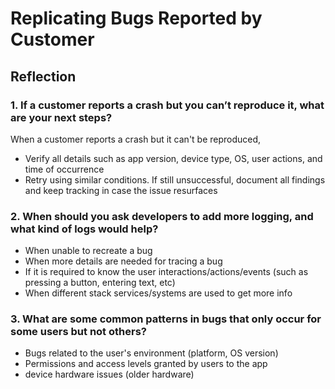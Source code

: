 # Replicating Bugs Reported by Customer

## Reflection

### 1. If a customer reports a crash but you can’t reproduce it, what are your next steps?

When a customer reports a crash but it can't be reproduced, 
- Verify all details such as app version, device type, OS, user actions, and time of occurrence
- Retry using similar conditions. If still unsuccessful, document all findings and keep tracking in case the issue resurfaces

### 2. When should you ask developers to add more logging, and what kind of logs would help?

- When unable to recreate a bug
- When more details are needed for tracing a bug
- If it is required to know the user interactions/actions/events (such as pressing a button, entering text, etc)
- When different stack services/systems are used to get more info

### 3. What are some common patterns in bugs that only occur for some users but not others?

- Bugs related to the user's environment (platform, OS version)
- Permissions and access levels granted by users to the app
- device hardware issues (older hardware)
